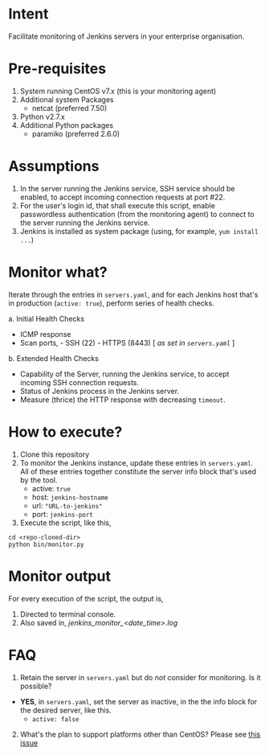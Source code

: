 # Intent
Facilitate monitoring of Jenkins servers in your enterprise organisation.

# Pre-requisites
1. System running CentOS v7.x (this is your monitoring agent)
2. Additional system Packages
   - netcat (preferred 7.50)
3. Python v2.7.x
4. Additional Python packages
   - paramiko (preferred 2.6.0)

# Assumptions
1. In the server running the Jenkins service, SSH service should be enabled, to accept incoming connection requests at port #22.
2. For the user's login id, that shall execute this script, enable passwordless authentication (from the monitoring agent) to connect to the server running the Jenkins service.
3. Jenkins is installed as system package (using, for example, `yum install ...`)

# Monitor what?
Iterate through the entries in `servers.yaml`, and for each Jenkins host
that's in production (`active: true`), perform series of health checks.

a. Initial Health Checks
- ICMP response
- Scan ports,
      - SSH (22)
      - HTTPS (8443) [ *as set in `servers.yaml`* ]

b. Extended Health Checks
- Capability of the Server, running the Jenkins service, to accept incoming SSH connection requests.
- Status of Jenkins process in the Jenkins server.
- Measure (thrice) the HTTP response with decreasing `timeout`.

# How to execute?
1. Clone this repository
2. To monitor the Jenkins instance, update these entries in `servers.yaml`. All of these entries together constitute the server info block that's used by the tool.
   - active: `true`
   - host: `jenkins-hostname`
   - url:  `"URL-to-jenkins"`
   - port: `jenkins-port`
2. Execute the script, like this,
```
cd <repo-cloned-dir>
python bin/monitor.py
```

# Monitor output
For every execution of the script, the output is,
1. Directed to terminal console.
2. Also saved in, *jenkins_monitor_<date_time>.log*

# FAQ
1. Retain the server in `servers.yaml` but do _not_ consider for monitoring. Is it possible?

- **YES**, in `servers.yaml`, set the server as inactive, in the the info block for the desired server, like this.
  - `active: false`

2. What's the plan to support platforms other than CentOS?
Please see [this issue](https://github.com/mramanathan/jenmonitor/issues/1)